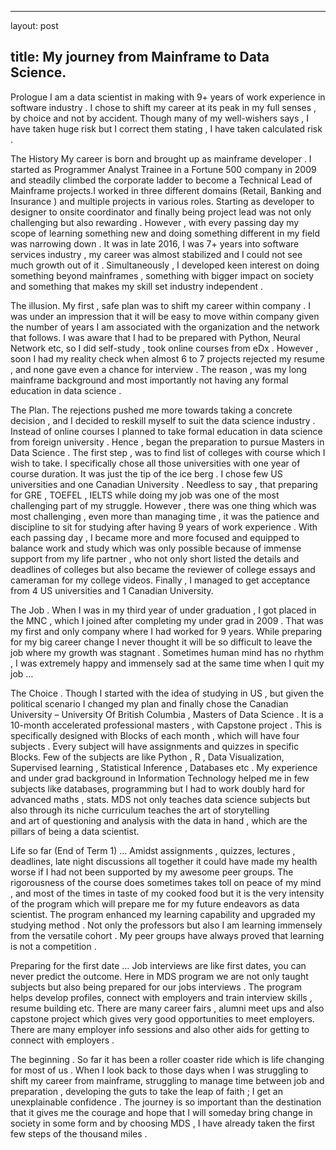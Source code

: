 
---
layout: post

title: My journey from Mainframe to Data Science.
---

Prologue 
I am a data scientist in making with 9+ years of work experience in software industry . 
I chose to shift my career at its peak in my full senses , by choice and not by accident.
Though many of my well-wishers says , I have taken huge risk but I correct them stating , I have taken calculated risk .

The History
My career is born and brought up as mainframe developer . 
I started as Programmer Analyst Trainee in a Fortune 500 company in 2009 and steadily climbed the corporate ladder to 
become a Technical Lead of Mainframe projects.I worked in three different domains (Retail, Banking and Insurance ) and 
multiple projects in various roles. Starting as developer to designer to onsite coordinator and finally being project lead was 
not only challenging but also rewarding . However , with every passing day my scope of learning something new and doing 
something different in my field was narrowing down . It was in late 2016, I was 7+ years into software services industry , 
my career was almost stabilized and I could not see much growth out of it . 
Simultaneously , I developed keen interest on doing something beyond mainframes , something with bigger impact on society and 
something that makes my skill set industry independent .

The illusion.
My first , safe plan was to shift my career within company . 
I was under an impression that it will be easy to move within company given the number of years I am associated with the 
organization and the network that follows. 
I was aware that I had to be prepared with Python, Neural Network etc,  so I did self-study  , took online courses from eDx . 
However , soon I had my reality check when almost 6 to 7 projects rejected my resume , and none gave  even a chance for interview . 
The reason , was my long mainframe background and most importantly not having any formal education in data science . 

The Plan.
The rejections pushed me more towards taking  a concrete decision , and I decided to reskill myself to suit the data science industry . 
Instead of online courses I planned to take formal education in data science from foreign university . 
Hence , began the preparation to pursue Masters in Data Science . 
The first step , was to find list of colleges with course which I wish to take. 
I specifically chose all those universities with one year of course duration. It was just the tip of the ice berg . 
I chose few US universities and one Canadian University . 
Needless to say , that preparing for GRE , TOEFEL , IELTS while doing  my job was one of the most challenging part of my struggle.
However , there was one thing which was most challenging , even more than managing time ,
it was the patience and discipline to sit for studying after having 9 years of work experience . 
With each passing day , I became more and more focused and equipped to balance work and study which was only possible because of
immense support from my life partner , who not only short listed the details and deadlines of colleges but also became the reviewer 
of college essays and cameraman for my college videos. 
Finally , I managed to get acceptance from 4 US universities and 1 Canadian University. 

The Job .
When I was in my third year of under graduation , I got placed in the MNC , which I joined after completing my under grad in 2009 . 
That was my first and only company where I had worked for 9 years.
While preparing for my big career change I never thought it will be so difficult to leave the job where my growth was stagnant . 
Sometimes human mind has no rhythm , I was extremely happy and immensely sad at the same time when I quit my job …

The Choice . 
Though I started with the idea of studying in US , but given the political scenario I changed my plan and finally chose
the Canadian University – University Of British Columbia , Masters of Data Science . It is a 10-month accelerated professional masters ,
with Capstone project . This is specifically designed with Blocks of each month , which will have four subjects . 
Every subject will have assignments and quizzes in specific Blocks. Few of the subjects are like Python , R , Data Visualization, 
Supervised learning , Statistical Inference , Databases etc . 
My experience and under grad background in Information Technology helped me in few subjects like databases, 
programming but I had to work doubly hard for advanced maths , stats. 
MDS not only teaches data science subjects but also through its niche curriculum teaches the art of storytelling  
and art of questioning and analysis with the data in hand , which are the pillars of being a data scientist.

Life so far (End of Term 1) …
Amidst assignments , quizzes, lectures , deadlines, late night discussions all together it could have made my health worse 
if I had not been supported by my awesome peer groups. The rigorousness of the course does sometimes takes toll on peace of my mind , 
and most of the times in taste of my cooked food but it is the very intensity of the program which will prepare me for my future 
endeavors as data scientist. The program enhanced  my learning capability and upgraded my studying method . 
Not only the professors but also I am learning immensely from the versatile cohort .
My peer groups have always proved that learning is not a competition . 

Preparing for the first date …
Job interviews are like first dates, you can never predict the outcome. 
Here in MDS program we are not only taught subjects but also being prepared for our jobs interviews . 
The program helps develop profiles, connect with employers and train interview skills , resume building etc.
There are many career fairs , alumni meet ups and also capstone project which gives very good opportunities to meet employers. 
There are many employer info sessions and also other aids for getting to connect with employers . 

The beginning .
So far it has been a roller coaster ride which is life changing for most of us . 
When I look back to those days when I was struggling to shift my career from mainframe,
struggling to manage time between job and preparation , developing  the guts to take the leap of faith ; 
I get  an unexplainable confidence . The journey is so important than the destination that it gives me the courage and 
hope that I will someday bring change in society in some form and by choosing MDS ,
I have already taken the first few steps of the thousand miles .
